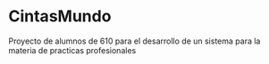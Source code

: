 # CintasMundo
Proyecto de alumnos de 610 para el desarrollo de un sistema para la materia de practicas profesionales
